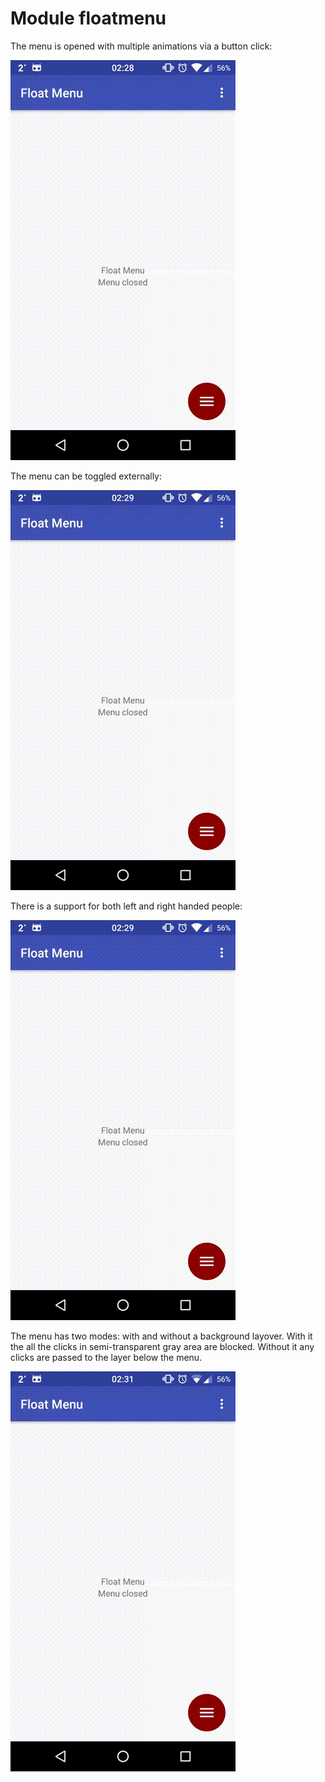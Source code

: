 # Module floatmenu

The menu is opened with multiple animations via a button click:

![Open and close](static/open_close.gif)

The menu can be toggled externally:

![Toggle menu](static/toggle_menu.gif)

There is a support for both left and right handed people:

![Left and right](static/left_and_right.gif)

The menu has two modes: with and without a background layover. With it the all
the clicks in semi-transparent gray area are blocked. Without it any clicks are
passed to the layer below the menu.

![Background toggle](static/background_toggle.gif)
